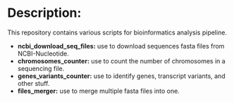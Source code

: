 # Description:

This repository contains various scripts for bioinformatics analysis pipeline.

* **ncbi_download_seq_files:** use to download sequences fasta files from NCBI-Nucleotide.
* **chromosomes_counter:** use to count the number of chromosomes in a sequencing file.
* **genes_variants_counter:** use to identify genes, transcript variants, and other stuff.
* **files_merger:** use to merge multiple fasta files into one.